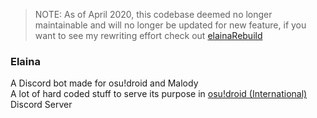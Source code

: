 > NOTE: As of April 2020, this codebase deemed no longer maintainable and will no longer be updated for new feature, if you want to see my rewriting effort check out [elainaRebuild](https://github.com/NeroYuki/elainaRebuild)
### Elaina
A Discord bot made for osu!droid and Malody <br>
A lot of hard coded stuff to serve its purpose in [osu!droid (International)](https://discord.gg/nyD92cE) Discord Server
